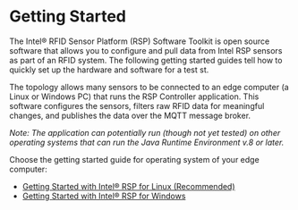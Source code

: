 # Getting Started
The Intel&reg; RFID Sensor Platform (RSP) Software Toolkit is open source software that allows you to configure and pull data from Intel RSP sensors as part of an RFID system. The following getting started guides tell how to quickly set up the hardware and software for a test st. 

The topology allows many sensors to be connected to an edge computer (a Linux or Windows PC) that runs the RSP Controller application. This software configures the sensors, filters raw RFID data for meaningful changes, and publishes the data over the MQTT message broker. 

*Note: The application can potentially run (though not yet tested) on other operating systems that can run the Java Runtime Environment v.8 or later.* 

Choose the getting started guide for operating system of your edge computer:

* [Getting Started with Intel&reg; RSP for Linux (Recommended)](https://baychub.github.io/cb-gsg/getting-started.md)
* [Getting Started with Intel&reg; RSP for Windows](https://baychub.github.io/cb-gsg/Getting-Started-Guide-Windows.md)
<!--stackedit_data:
eyJoaXN0b3J5IjpbLTE0ODkyMzEwMzMsMjk3MDQxNTY5LC0yMT
A5MzE1Mjc3LC0xOTY4MDcxOF19
-->